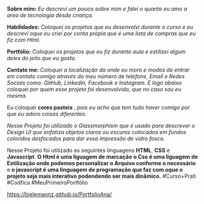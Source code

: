 

**Sobre mim:**  _Eu descrevi um pouco sobre mim   e falei o quanto eu amo a area de tecnologia desde criança._

**Habilidades:** _Coloquei os projetos que eu desenvolvi durante o curso  e eu descrevi  oque eu criei por conta própia que é uma lista de compras que eu fiz com Html._

**Portfólio:** _Coloquei  os projetos que eu fiz durante aula  e estilizei algum deles do jeito que eu gosto._

**Contate me:**  _Coloquei  a localização da onde eu moro e modos de entrar em contato comigo através do meu número de telefone, Email e Redes Sociais como: GitHub, Linkedin, Facebook e Instagram. E logo abaixo coloquei  por quem esse projeto foi desenvolvido, que no caso sou eu mesma._

Eu coloquei **cores pasteis** , _pois eu acho que tem tudo haver comigo por que eu adoro coisas  diferentes._

_Nesse Projeto  foi utilizado o Glassmorphism que é usado para descrever o Design UI que enfatiza objetos claros ou escuros colocados em fundos coloridos desfocados para dar essa impressão de vidro fosco._

Nesse Projeto foi utilizado as seguintes linguagens **HTML**, **CSS** e **Javascript**. **O Html é uma liguagem de marcação**  **o Css é uma liguagem de Estilização onde podemos personalizar o Arquivo conforme o necessário** e **o javascript é uma linguagem de programação que faz com oque o projeto seja mais interativo podendendo ser mais dinâmico.** 
#Curso+Prati #Codfica #MeuPrimeiroPortfólio

https://bielemannz.github.io/PortfolioAna/
